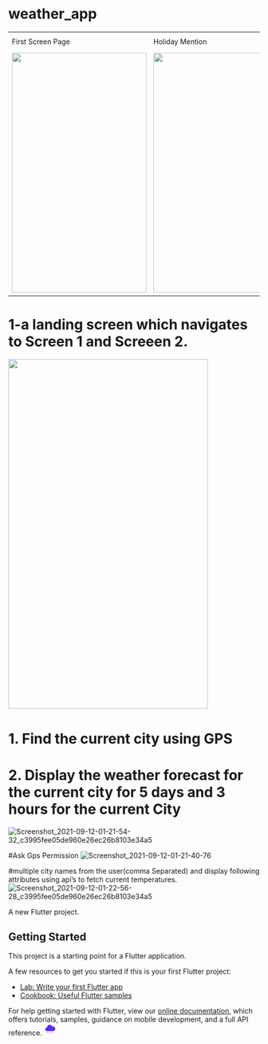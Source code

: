 # weather_app

<table>
  <tr>
    <td>First Screen Page</td>
     <td>Holiday Mention</td>
     <td>Present day in purple and selected day in pink</td>
  </tr>
  <tr>
    <td><img src="screenshots/Screenshot_1582745092.png" width=270 height=480></td>
    <td><img src="screenshots/Screenshot_1582745125.png" width=270 height=480></td>
    <td><img src="screenshots/Screenshot_1582745139.png" width=270 height=480></td>
  </tr>
 </table>


# 1-a landing screen which navigates to Screen 1 and Screeen 2.
<img src="https://user-images.githubusercontent.com/69732659/132966258-f4479efb-3770-458e-a790-3ee58d02eb4b.jpg" data-canonical-src="https://gyazo.com/eb5c5741b6a9a16c692170a41a49c858.png" width="400" height="700" />



# 1. Find the current city using GPS
# 2. Display the weather forecast for the current city for 5 days and 3 hours for the current City
![Screenshot_2021-09-12-01-21-54-32_c3995fee05de960e26ec26b8103e34a5](https://user-images.githubusercontent.com/69732659/132966340-98dd5803-4792-4e5b-a1bb-a3e17c15c4ba.jpg)

#Ask Gps Permission
![Screenshot_2021-09-12-01-21-40-76](https://user-images.githubusercontent.com/69732659/132966364-0f820f52-88d2-437a-a6bd-4547880b490f.jpg)

#multiple city names from the user(comma Separated) and display following attributes using api’s to fetch current temperatures.
![Screenshot_2021-09-12-01-22-56-28_c3995fee05de960e26ec26b8103e34a5](https://user-images.githubusercontent.com/69732659/132966376-e78dfe2e-a2dd-477b-82b6-fc21696c029a.jpg)





A new Flutter project.

## Getting Started

This project is a starting point for a Flutter application.

A few resources to get you started if this is your first Flutter project:

- [Lab: Write your first Flutter app](https://flutter.dev/docs/get-started/codelab)
- [Cookbook: Useful Flutter samples](https://flutter.dev/docs/cookbook)

For help getting started with Flutter, view our
[online documentation](https://flutter.dev/docs), which offers tutorials,
samples, guidance on mobile development, and a full API reference.
![fffff!](assets/images/filled_rainy_cloud.png)
